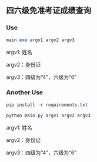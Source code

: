 ## 四六级免准考证成绩查询 ##
### Use ###
```powershell
main.exe argv1 argv2 argv3
```
argv1: 姓名

argv2：身份证

argv3：四级为“4”，六级为“6”


### Another Use ###
```powershell
pip install -r requirements.txt
```

```powershell
python main.py argv1 argv2 argv3
```
argv1: 姓名

argv2：身份证

argv3：四级为“4”，六级为“6”
